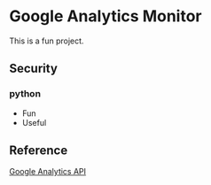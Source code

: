 # Google Analytics Monitor
This is a fun project.

## Security
### python

* Fun
* Useful

## Reference
[Google Analytics API](https://developers.google.com/analytics/devguides/reporting/core/v4/quickstart/installed-py)
